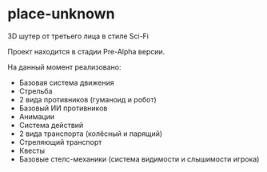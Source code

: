 # place-unknown
3D шутер от третьего лица в стиле Sci-Fi

Проект находится в стадии Pre-Alpha версии.

На данный момент реализовано:

- Базовая система движения
- Стрельба
- 2 вида противников (гуманоид и робот)
- Базовый ИИ противников
- Анимации
- Система действий
- 2 вида транспорта (колёсный и парящий)
- Стреляющий транспорт
- Квесты
- Базовые стелс-механики (система видимости и слышимости игрока)
